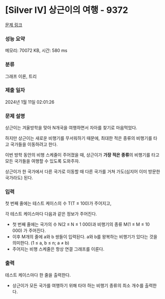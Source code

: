 # [Silver IV] 상근이의 여행 - 9372 

[문제 링크](https://www.acmicpc.net/problem/9372) 

### 성능 요약

메모리: 70072 KB, 시간: 580 ms

### 분류

그래프 이론, 트리

### 제출 일자

2024년 1월 11일 02:01:26

### 문제 설명

<p>상근이는 겨울방학을 맞아 N개국을 여행하면서 자아를 찾기로 마음먹었다. </p>

<p>하지만 상근이는 새로운 비행기를 무서워하기 때문에, 최대한 적은 종류의 비행기를 타고 국가들을 이동하려고 한다.</p>

<p>이번 방학 동안의 비행 스케줄이 주어졌을 때, 상근이가 <strong>가장 적은 종류</strong>의 비행기를 타고 모든 국가들을 여행할 수 있도록 도와주자.</p>

<p>상근이가 한 국가에서 다른 국가로 이동할 때 다른 국가를 거쳐 가도(심지어 이미 방문한 국가라도) 된다.</p>

### 입력 

 <p>첫 번째 줄에는 테스트 케이스의 수 T(T ≤ 100)가 주어지고,</p>

<p>각 테스트 케이스마다 다음과 같은 정보가 주어진다.</p>

<ul>
	<li>첫 번째 줄에는 국가의 수 N(2 ≤ N ≤ 1 000)과 비행기의 종류 M(1 ≤ M ≤ 10 000) 가 주어진다.</li>
	<li>이후 M개의 줄에 a와 b 쌍들이 입력된다. a와 b를 왕복하는 비행기가 있다는 것을 의미한다. (1 ≤ a, b ≤ n; a ≠ b) </li>
	<li>주어지는 비행 스케줄은 항상 연결 그래프를 이룬다.</li>
</ul>

### 출력 

 <p>테스트 케이스마다 한 줄을 출력한다.</p>

<ul>
	<li>상근이가 모든 국가를 여행하기 위해 타야 하는 비행기 종류의 최소 개수를 출력한다.</li>
</ul>

